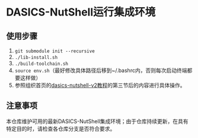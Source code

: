 # DASICS-NutShell运行集成环境

## 使用步骤

1.  `git submodule init --recursive`
2.  `./lib-install.sh `
2.  `./build-toolchain.sh`
3.  `source env.sh`（最好修改具体路径后移到~/.bashrc内，否则每次启动终端都要这样做）
4.  参照组织首页的[dasics-nutshell-v2教程](https://github.com/DASICS-ICT/.github/blob/main/profile/dasics-nutshell-v2.md)的第三节后的内容进行具体操作。

## 注意事项

本仓库维护可用的最新DASICS-NutShell集成环境；由于仓库持续更新，在具有特定目的时，请检查各仓库分支是否符合要求。
